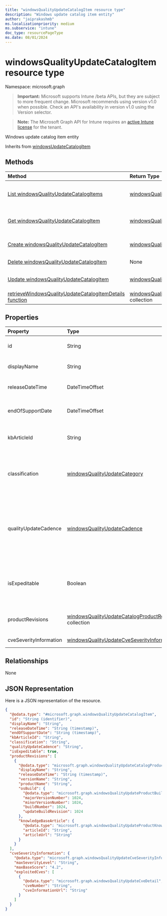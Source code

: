 ```yaml
---
title: "windowsQualityUpdateCatalogItem resource type"
description: "Windows update catalog item entity"
author: "jaiprakashmb"
ms.localizationpriority: medium
ms.subservice: "intune"
doc_type: resourcePageType
ms.date: 08/01/2024
---
```


# windowsQualityUpdateCatalogItem resource type

Namespace: microsoft.graph

> **Important:** Microsoft supports Intune /beta APIs, but they are subject to more frequent change. Microsoft recommends using version v1.0 when possible. Check an API's availability in version v1.0 using the Version selector.

> **Note:** The Microsoft Graph API for Intune requires an [active Intune license](https://go.microsoft.com/fwlink/?linkid=839381) for the tenant.

Windows update catalog item entity


Inherits from [windowsUpdateCatalogItem](../resources/intune-softwareupdate-windowsupdatecatalogitem.md)

## Methods
|Method|Return Type|Description|
|:---|:---|:---|
|[List windowsQualityUpdateCatalogItems](../api/intune-softwareupdate-windowsqualityupdatecatalogitem-list.md)|[windowsQualityUpdateCatalogItem](../resources/intune-softwareupdate-windowsqualityupdatecatalogitem.md) collection|List properties and relationships of the [windowsQualityUpdateCatalogItem](../resources/intune-softwareupdate-windowsqualityupdatecatalogitem.md) objects.|
|[Get windowsQualityUpdateCatalogItem](../api/intune-softwareupdate-windowsqualityupdatecatalogitem-get.md)|[windowsQualityUpdateCatalogItem](../resources/intune-softwareupdate-windowsqualityupdatecatalogitem.md)|Read properties and relationships of the [windowsQualityUpdateCatalogItem](../resources/intune-softwareupdate-windowsqualityupdatecatalogitem.md) object.|
|[Create windowsQualityUpdateCatalogItem](../api/intune-softwareupdate-windowsqualityupdatecatalogitem-create.md)|[windowsQualityUpdateCatalogItem](../resources/intune-softwareupdate-windowsqualityupdatecatalogitem.md)|Create a new [windowsQualityUpdateCatalogItem](../resources/intune-softwareupdate-windowsqualityupdatecatalogitem.md) object.|
|[Delete windowsQualityUpdateCatalogItem](../api/intune-softwareupdate-windowsqualityupdatecatalogitem-delete.md)|None|Deletes a [windowsQualityUpdateCatalogItem](../resources/intune-softwareupdate-windowsqualityupdatecatalogitem.md).|
|[Update windowsQualityUpdateCatalogItem](../api/intune-softwareupdate-windowsqualityupdatecatalogitem-update.md)|[windowsQualityUpdateCatalogItem](../resources/intune-softwareupdate-windowsqualityupdatecatalogitem.md)|Update the properties of a [windowsQualityUpdateCatalogItem](../resources/intune-softwareupdate-windowsqualityupdatecatalogitem.md) object.|
|[retrieveWindowsQualityUpdateCatalogItemDetails function](../api/intune-softwareupdate-windowsqualityupdatecatalogitem-retrievewindowsqualityupdatecatalogitemdetails.md)|[windowsQualityUpdateCatalogItemPolicyDetail](../resources/intune-softwareupdate-windowsqualityupdatecatalogitempolicydetail.md) collection||

## Properties
|Property|Type|Description|
|:---|:---|:---|
|id|String|The catalog item id. Inherited from [windowsUpdateCatalogItem](../resources/intune-softwareupdate-windowsupdatecatalogitem.md)|
|displayName|String|The display name for the catalog item. Inherited from [windowsUpdateCatalogItem](../resources/intune-softwareupdate-windowsupdatecatalogitem.md)|
|releaseDateTime|DateTimeOffset|The date the catalog item was released Inherited from [windowsUpdateCatalogItem](../resources/intune-softwareupdate-windowsupdatecatalogitem.md)|
|endOfSupportDate|DateTimeOffset|The last supported date for a catalog item Inherited from [windowsUpdateCatalogItem](../resources/intune-softwareupdate-windowsupdatecatalogitem.md)|
|kbArticleId|String|Identifies the knowledge base article associated with the Windows quality update catalog item. Read-only|
|classification|[windowsQualityUpdateCategory](../resources/intune-softwareupdate-windowsqualityupdatecategory.md)|The category of the Windows quality update. Possible values are: all, security, nonSecurity. Read-only. Possible values are: `all`, `security`, `nonSecurity`.|
|qualityUpdateCadence|[windowsQualityUpdateCadence](../resources/intune-softwareupdate-windowsqualityupdatecadence.md)|The publishing cadence of the quality update. Possible values are: monthly, outOfBand. This property cannot be modified and is automatically populated when the catalog is created. Read-only. Possible values are: `monthly`, `outOfBand`, `unknownFutureValue`.|
|isExpeditable|Boolean|When TRUE, indicates that the quality updates qualify for expedition. When FALSE, indicates the quality updates do not quality for expedition. Default value is FALSE. Read-only|
|productRevisions|[windowsQualityUpdateCatalogProductRevision](../resources/intune-softwareupdate-windowsqualityupdatecatalogproductrevision.md) collection|The operating system product revisions that are released as part of this quality update. Read-only.|
|cveSeverityInformation|[windowsQualityUpdateCveSeverityInformation](../resources/intune-softwareupdate-windowsqualityupdatecveseverityinformation.md)|CVE information for catalog items|

## Relationships
None

## JSON Representation
Here is a JSON representation of the resource.
<!-- {
  "blockType": "resource",
  "keyProperty": "id",
  "@odata.type": "microsoft.graph.windowsQualityUpdateCatalogItem"
}
-->
``` json
{
  "@odata.type": "#microsoft.graph.windowsQualityUpdateCatalogItem",
  "id": "String (identifier)",
  "displayName": "String",
  "releaseDateTime": "String (timestamp)",
  "endOfSupportDate": "String (timestamp)",
  "kbArticleId": "String",
  "classification": "String",
  "qualityUpdateCadence": "String",
  "isExpeditable": true,
  "productRevisions": [
    {
      "@odata.type": "microsoft.graph.windowsQualityUpdateCatalogProductRevision",
      "displayName": "String",
      "releaseDateTime": "String (timestamp)",
      "versionName": "String",
      "productName": "String",
      "osBuild": {
        "@odata.type": "microsoft.graph.windowsQualityUpdateProductBuildVersionDetail",
        "majorVersionNumber": 1024,
        "minorVersionNumber": 1024,
        "buildNumber": 1024,
        "updateBuildRevision": 1024
      },
      "knowledgeBaseArticle": {
        "@odata.type": "microsoft.graph.windowsQualityUpdateProductKnowledgeBaseArticle",
        "articleId": "String",
        "articleUrl": "String"
      }
    }
  ],
  "cveSeverityInformation": {
    "@odata.type": "microsoft.graph.windowsQualityUpdateCveSeverityInformation",
    "maxSeverityLevel": "String",
    "maxBaseScore": "4.2",
    "exploitedCves": [
      {
        "@odata.type": "microsoft.graph.windowsQualityUpdateCveDetail",
        "cveNumber": "String",
        "cveInformationUrl": "String"
      }
    ]
  }
}
```